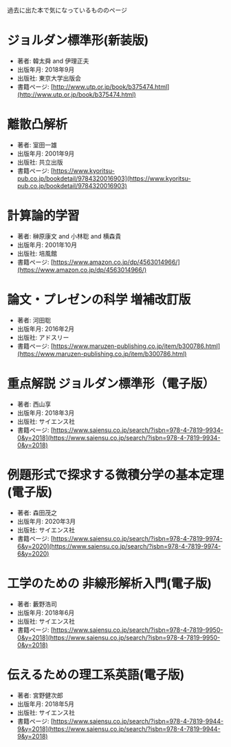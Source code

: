 過去に出た本で気になっているもののページ


# ジョルダン標準形(新装版)
* 著者: 韓太舜 and 伊理正夫
* 出版年月: 2018年9月
* 出版社: 東京大学出版会
* 書籍ページ: [http://www.utp.or.jp/book/b375474.html](http://www.utp.or.jp/book/b375474.html)


# 離散凸解析
* 著者: 室田一雄
* 出版年月: 2001年9月
* 出版社: 共立出版
* 書籍ページ: [https://www.kyoritsu-pub.co.jp/bookdetail/9784320016903](https://www.kyoritsu-pub.co.jp/bookdetail/9784320016903)


# 計算論的学習
* 著者: 榊原康文 and 小林聡 and 横森貴
* 出版年月: 2001年10月
* 出版社: 培風館
* 書籍ページ: [https://www.amazon.co.jp/dp/4563014966/](https://www.amazon.co.jp/dp/4563014966/)


# 論文・プレゼンの科学 増補改訂版
* 著者: 河田聡
* 出版年月: 2016年2月
* 出版社: アドスリー
* 書籍ページ: [https://www.maruzen-publishing.co.jp/item/b300786.html](https://www.maruzen-publishing.co.jp/item/b300786.html)


# 重点解説 ジョルダン標準形（電子版）
* 著者: 西山享
* 出版年月: 2018年3月
* 出版社: サイエンス社
* 書籍ページ: [https://www.saiensu.co.jp/search/?isbn=978-4-7819-9934-0&y=2018](https://www.saiensu.co.jp/search/?isbn=978-4-7819-9934-0&y=2018)


# 例題形式で探求する微積分学の基本定理(電子版)
* 著者: 森田茂之
* 出版年月: 2020年3月
* 出版社: サイエンス社
* 書籍ページ: [https://www.saiensu.co.jp/search/?isbn=978-4-7819-9974-6&y=2020](https://www.saiensu.co.jp/search/?isbn=978-4-7819-9974-6&y=2020)


# 工学のための 非線形解析入門(電子版)
* 著者: 藪野浩司
* 出版年月: 2018年6月
* 出版社: サイエンス社
* 書籍ページ: [https://www.saiensu.co.jp/search/?isbn=978-4-7819-9950-0&y=2018](https://www.saiensu.co.jp/search/?isbn=978-4-7819-9950-0&y=2018)


# 伝えるための理工系英語(電子版)
* 著者: 宮野健次郎
* 出版年月: 2018年5月
* 出版社: サイエンス社
* 書籍ページ: [https://www.saiensu.co.jp/search/?isbn=978-4-7819-9944-9&y=2018](https://www.saiensu.co.jp/search/?isbn=978-4-7819-9944-9&y=2018)
